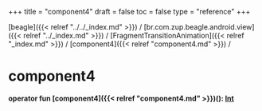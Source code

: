 +++
title = "component4"
draft = false
toc = false
type = "reference"
+++

[beagle]({{< relref "../../_index.md" >}}) / [br.com.zup.beagle.android.view]({{< relref "../_index.md" >}}) / [FragmentTransitionAnimation]({{< relref "_index.md" >}}) / [component4]({{< relref "component4.md" >}}) / 



# component4  
  
<b><b>operator fun [component4]({{< relref "component4.md" >}})(): [Int](https://kotlinlang.org/api/latest/jvm/stdlib/kotlin/-int/index.html)</b></b>  



